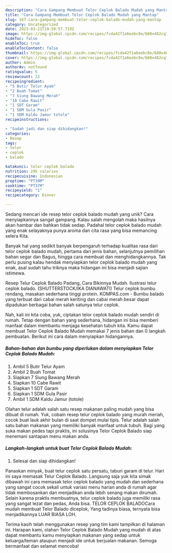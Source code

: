 ```yaml
---
description: "Cara Gampang Membuat Telor Ceplok Balado Mudah yang Mantap"
title: "Cara Gampang Membuat Telor Ceplok Balado Mudah yang Mantap"
slug: 167-cara-gampang-membuat-telor-ceplok-balado-mudah-yang-mantap
category: Uncategorized
date: 2023-03-21T19:59:57.719Z
image: https://img-global.cpcdn.com/recipes/fcda42f1a6eebc8e/680x482cq70/telor-ceplok-balado-mudah-foto-resep-utama.jpg
hideToc: false
enableToc: true
enableTocContent: false
thumbnail: https://img-global.cpcdn.com/recipes/fcda42f1a6eebc8e/680x482cq70/telor-ceplok-balado-mudah-foto-resep-utama.jpg
cover: https://img-global.cpcdn.com/recipes/fcda42f1a6eebc8e/680x482cq70/telor-ceplok-balado-mudah-foto-resep-utama.jpg
author: Admin
authorAv: notfound
ratingvalue: 5
reviewcount: 22
recipeingredient:
- "5 Butir Telur Ayam"
- "2 Buah Tomat"
- "7 Siung Bawang Merah"
- "10 Cabe Rawit"
- "1 SDT Garam"
- "1 SDM Gula Pasir"
- "1 SDM Kaldu Jamur totole"
recipeinstructions:

- "Sudah jadi dan siap dihidangkan!"
categories:
- Resep
tags:
- telor
- ceplok
- balado

katakunci: telor ceplok balado 
nutrition: 295 calories
recipecuisine: Indonesian
preptime: "PT39M"
cooktime: "PT37M"
recipeyield: "1"
recipecategory: Dinner

---
```





Sedang mencari ide resep telor ceplok balado mudah yang unik? Cara menyiapkannya sangat gampang. Kalau salah mengolah maka hasilnya akan hambar dan bahkan tidak sedap. Padahal telor ceplok balado mudah yang enak selayaknya punya aroma dan cita rasa yang bisa memancing selera Kita.





Banyak hal yang sedikit banyak berpengaruh terhadap kualitas rasa dari telor ceplok balado mudah, pertama dari jenis bahan, selanjutnya pemilihan bahan segar dan Bagus, hingga cara membuat dan menghidangkannya. Tak perlu pusing kalau hendak menyiapkan telor ceplok balado mudah yang enak,      asal sudah tahu triknya maka hidangan ini bisa menjadi sajian istimewa.














Resep Telur Ceplok Balado Padang, Cara Bikinnya Mudah. Ilustrasi telur ceplok balado. (SHUTTERSTOCK/IKA DIANAWATI) Telur ceplok bumbu rendang, masakan sederhana tinggi protein. KOMPAS.com - Bumbu balado yang terbuat dari cabai merah keriting dan cabai merah besar dapat dipadukan berbagai bahan salah satunya telur ceplok.






Nah, kali ini kita coba, yuk, ciptakan telor ceplok balado mudah sendiri di rumah. Tetap dengan bahan yang sederhana, hidangan ini bisa memberi manfaat dalam membantu menjaga kesehatan tubuh kita. Kamu dapat membuat Telor Ceplok Balado Mudah memakai 7 jenis bahan dan 0 langkah pembuatan. Berikut ini cara dalam menyiapkan hidangannya.

<!--inarticleads1-->

##### Bahan-bahan dan bumbu yang diperlukan dalam menyiapkan Telor Ceplok Balado Mudah:

1. Ambil 5 Butir Telur Ayam
1. Ambil 2 Buah Tomat
1. Siapkan 7 Siung Bawang Merah
1. Siapkan 10 Cabe Rawit
1. Siapkan 1 SDT Garam
1. Siapkan 1 SDM Gula Pasir
1. Ambil 1 SDM Kaldu Jamur (totole)


Olahan telur adalah salah satu resep makanan paling mudah yang bisa dibuat di rumah. Yuk, cobain resep telur ceplok balado yang murah meriah, cocok buat lauk akhir bulan di saat dompet mulai tipis. Telur adalah salah satu bahan makanan yang memiliki banyak manfaat untuk tubuh. Bagi yang suka makan pedes tapi praktis, ini solusinya Telor Ceplok Balado siap menemani santapan menu makan anda. 

<!--inarticleads2-->

##### Langkah-langkah untuk buat Telor Ceplok Balado Mudah:


1. Selesai dan siap dihidangkan!

Panaskan minyak, buat telur ceplok satu persatu, taburi garam di telur. Hari ini saya memasak Telur Ceplok Balado. Langsung saja yuk kita simak dibawah ini cara memasak telor ceplok balado yang mudah dan sederhana yang sangat cocok sekali untuk variasi menu harian anda di rumah agar tidak membosankan dan menjadikan anda lebih senang makan dirumah. Selain karena praktis membuatnya, telur ceplok balado juga memiliki rasa yang sangat lezat dan pedas, Anda bisa. TELOR CEPLOK BALADOCara mudah membuat Telor Balado diceplok, Yang tadinya biasa, ternyata bisa menjadikannya LUAR BIASA LOH. 

Terima kasih telah menggunakan resep yang tim kami tampilkan di halaman ini. Harapan kami, olahan Telor Ceplok Balado Mudah yang mudah di atas dapat membantu kamu menyiapkan makanan yang sedap untuk keluarga/teman ataupun menjadi ide untuk berjualan makanan. Semoga bermanfaat dan selamat mencoba!
